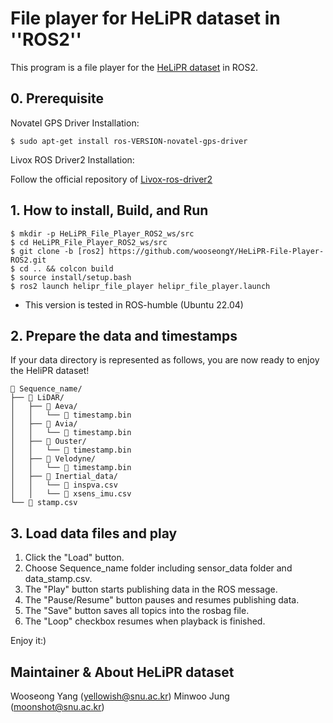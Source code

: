 # File player for HeLiPR dataset in ''ROS2''

This program is a file player for the [HeLiPR dataset](https://sites.google.com/view/heliprdataset) in ROS2.

## 0. Prerequisite

Novatel GPS Driver Installation:
```
$ sudo apt-get install ros-VERSION-novatel-gps-driver
```

Livox ROS Driver2 Installation:

Follow the official repository of [Livox-ros-driver2](https://github.com/Livox-SDK/livox_ros_driver2)

## 1. How to install, Build, and Run
```
$ mkdir -p HeLiPR_File_Player_ROS2_ws/src
$ cd HeLiPR_File_Player_ROS2_ws/src
$ git clone -b [ros2] https://github.com/wooseongY/HeLiPR-File-Player-ROS2.git
$ cd .. && colcon build
$ source install/setup.bash
$ ros2 launch helipr_file_player helipr_file_player.launch
```
- This version is tested in ROS-humble (Ubuntu 22.04)


## 2. Prepare the data and timestamps

If your data directory is represented as follows, you are now ready to enjoy the HeliPR dataset!
```
📂 Sequence_name/
├── 📂 LiDAR/
│   ├── 📂 Aeva/
│   │   └── 📝 timestamp.bin
│   ├── 📂 Avia/
│   │   └── 📝 timestamp.bin
│   ├── 📂 Ouster/
│   │   └── 📝 timestamp.bin
│   ├── 📂 Velodyne/
│   │   └── 📝 timestamp.bin
│   ├── 📂 Inertial_data/
│   │   └── 📝 inspva.csv
│   │   └── 📝 xsens_imu.csv
└── 📝 stamp.csv
```

## 3. Load data files and play

1. Click the "Load" button.
2. Choose Sequence_name folder including sensor_data folder and data_stamp.csv.
3. The "Play" button starts publishing data in the ROS message.
4. The "Pause/Resume" button pauses and resumes publishing data.
5. The "Save" button saves all topics into the rosbag file.
6. The "Loop" checkbox resumes when playback is finished.

Enjoy it:) 

## Maintainer & About HeLiPR dataset

Wooseong Yang (yellowish@snu.ac.kr)
Minwoo Jung (moonshot@snu.ac.kr)
